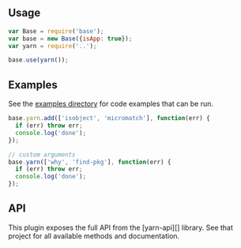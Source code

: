 ## Usage

```js
var Base = require('base');
var base = new Base({isApp: true});
var yarn = require('..');

base.use(yarn());
```

## Examples

See the [examples directory](./examples) for code examples that can be run.

```js
base.yarn.add(['isobject', 'micromatch'], function(err) {
  if (err) throw err;
  console.log('done');
});

// custom arguments
base.yarn(['why', 'find-pkg'], function(err) {
  if (err) throw err;
  console.log('done');
});
```

## API

This plugin exposes the full API from the [yarn-api][] library. See that project for all available methods and documentation.
